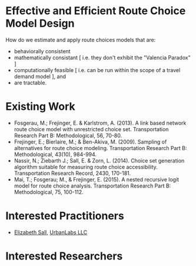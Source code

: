 # Effective and Efficient Route Choice Model Design

How do we estimate and apply route choices models that are:
 - behaviorally consistent 
 - mathematically consistant [ i.e. they don't exhibit the "Valencia Paradox" ]
 - computationally feasible [ i.e. can be run within the scope of a travel demand model ], and
 - are tractable.

# Existing Work
 - Fosgerau, M.; Frejinger, E. & Karlstrom, A. (2013). A link based network route choice model with unrestricted choice set. Transportation Research Part B: Methodological, 56, 70-80.
 - Frejinger, E.; Bierlaire, M.; & Ben-Akiva, M. (2009). Sampling of alternatives for route choice modeling. Transportation Research Part B: Methodological, 43(10), 984-994.
 - Nassir, N.; Ziebarth J.; Sall, E. & Zorn, L. (2014). Choice set generation algorithm suitable for measuring route choice accessibility.  Transportation Research Record, 2430, 170-181.
 - Mai, T.; Fosgerau; M., & Frejinger, E. (2015).  A nested recursive logit model for route choice analysis.  Transportation Research Part B: Methodological, 75, 100-112.

# Interested Practitioners

 - [Elizabeth Sall](https://github.com/e-lo), [UrbanLabs LLC](http://urbanlabs.io)


# Interested Researchers
